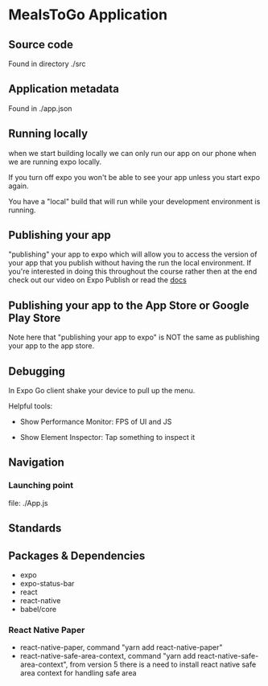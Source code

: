 # MealsToGo Application

## Source code
Found in directory ./src

## Application metadata
Found in ./app.json

## Running locally
when we start building locally we can only run our app on our phone when we are running expo locally.

If you turn off expo you won't be able to see your app unless you start expo again.

You have a "local" build that will run while your development environment is running.

## Publishing your app
"publishing" your app to expo which will allow you to access the version of your app that you publish without having the run the local environment. If you're interested in doing this throughout the course rather then at the end check out our video on Expo Publish or read the [docs](https://docs.expo.dev/archive/classic-updates/publishing/)

## Publishing your app to the App Store or Google Play Store
Note here that "publishing your app to expo" is NOT the same as publishing your app to the app store.

## Debugging
In Expo Go client shake your device to pull up the menu. 

Helpful tools:

- Show Performance Monitor:
FPS of UI and JS

- Show Element Inspector:
Tap something to inspect it


## Navigation

### Launching point

file: ./App.js

## Standards

## Packages & Dependencies 

- expo
- expo-status-bar
- react
- react-native
- babel/core

### React Native Paper
- react-native-paper, command "yarn add react-native-paper"
- react-native-safe-area-context, command "yarn add react-native-safe-area-context",  from version 5 there is a need to install react native safe area context for handling safe area
